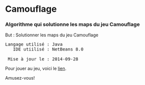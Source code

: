Camouflage
==========

<h3>Algorithme qui solutionne les maps du jeu Camouflage</h3>

<p>But : Solutionner les maps du jeu Camouflage</p>

<pre>
Langage utilisé : Java
   IDE utiilisé : NetBeans 8.0

 Mise à jour le : 2014-09-28
</pre>

<p>Pour jouer au jeu, voici le <a href="http://www.smartgameslive.com/fr/games/camouflage/starter">lien</a>.</p>
<p>Amusez-vous!</p>
